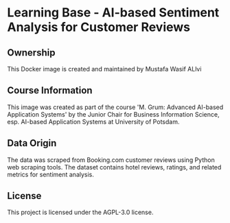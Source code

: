 # Learning Base - AI-based Sentiment Analysis for Customer Reviews

## Ownership
This Docker image is created and maintained by Mustafa Wasif ALlvi

## Course Information
This image was created as part of the course 'M. Grum: Advanced AI-based Application Systems' by the Junior Chair for Business Information Science, esp. AI-based Application Systems at University of Potsdam.

## Data Origin
The data was scraped from Booking.com customer reviews using Python web scraping tools. The dataset contains hotel reviews, ratings, and related metrics for sentiment analysis.

## License
This project is licensed under the AGPL-3.0 license.